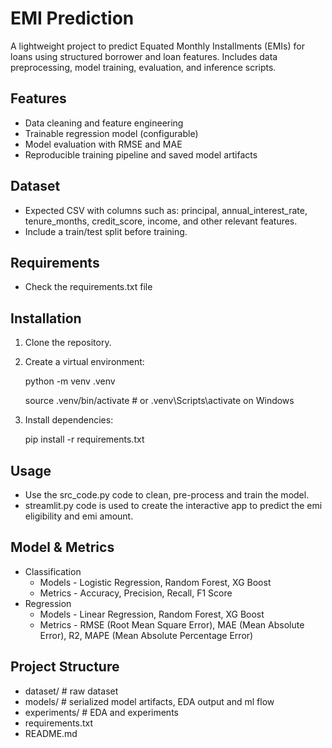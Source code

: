 # EMI Prediction

A lightweight project to predict Equated Monthly Installments (EMIs) for loans using structured borrower and loan features. Includes data preprocessing, model training, evaluation, and inference scripts.

## Features

- Data cleaning and feature engineering
- Trainable regression model (configurable)
- Model evaluation with RMSE and MAE
- Reproducible training pipeline and saved model artifacts

## Dataset

- Expected CSV with columns such as: principal, annual_interest_rate, tenure_months, credit_score, income, and other relevant features.
- Include a train/test split before training.

## Requirements

- Check the requirements.txt file

## Installation

1. Clone the repository.
2. Create a virtual environment:

   python -m venv .venv

   source .venv/bin/activate  # or .venv\Scripts\activate on Windows
3. Install dependencies:

   pip install -r requirements.txt

## Usage

* Use the src_code.py code to clean, pre-process and train the model.
* streamlit.py code is used to create the interactive app to predict the emi eligibility and emi amount.

## Model & Metrics

- Classification
  - Models - Logistic Regression, Random Forest, XG Boost
  - Metrics - Accuracy, Precision, Recall, F1 Score
- Regression
  - Models - Linear Regression, Random Forest, XG Boost
  - Metrics - RMSE (Root Mean Square Error), MAE (Mean Absolute Error), R2, MAPE (Mean Absolute Percentage Error)

## Project Structure

- dataset/                # raw dataset
- models/              # serialized model artifacts, EDA output and ml flow
- experiments/           # EDA and experiments
- requirements.txt
- README.md
